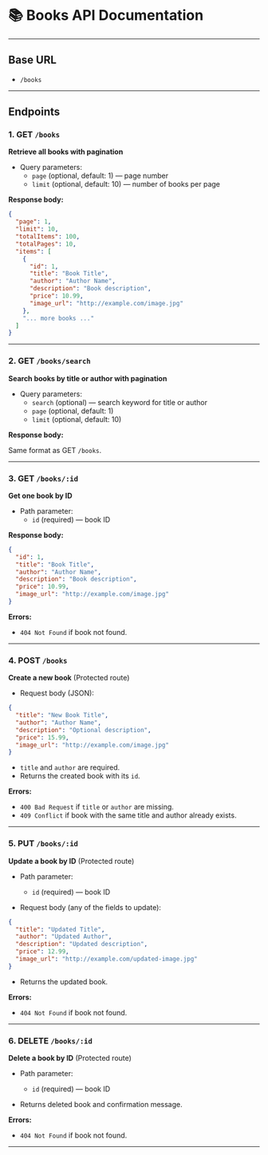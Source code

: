 
# 📚 Books API Documentation

---

## Base URL

- `/books`

---

## Endpoints

### 1. GET `/books`

**Retrieve all books with pagination**

- Query parameters:
  - `page` (optional, default: 1) — page number
  - `limit` (optional, default: 10) — number of books per page

**Response body:**

```json
{
  "page": 1,
  "limit": 10,
  "totalItems": 100,
  "totalPages": 10,
  "items": [
    {
      "id": 1,
      "title": "Book Title",
      "author": "Author Name",
      "description": "Book description",
      "price": 10.99,
      "image_url": "http://example.com/image.jpg"
    },
    "... more books ..."
  ]
}
```

---

### 2. GET `/books/search`

**Search books by title or author with pagination**

- Query parameters:
  - `search` (optional) — search keyword for title or author
  - `page` (optional, default: 1)
  - `limit` (optional, default: 10)

**Response body:**

Same format as GET `/books`.

---

### 3. GET `/books/:id`

**Get one book by ID**

- Path parameter:
  - `id` (required) — book ID

**Response body:**

```json
{
  "id": 1,
  "title": "Book Title",
  "author": "Author Name",
  "description": "Book description",
  "price": 10.99,
  "image_url": "http://example.com/image.jpg"
}
```

**Errors:**

- `404 Not Found` if book not found.

---

### 4. POST `/books`

**Create a new book** (Protected route)

- Request body (JSON):

```json
{
  "title": "New Book Title",
  "author": "Author Name",
  "description": "Optional description",
  "price": 15.99,
  "image_url": "http://example.com/image.jpg"
}
```

- `title` and `author` are required.
- Returns the created book with its `id`.

**Errors:**

- `400 Bad Request` if `title` or `author` are missing.
- `409 Conflict` if book with the same title and author already exists.

---

### 5. PUT `/books/:id`

**Update a book by ID** (Protected route)

- Path parameter:
  - `id` (required) — book ID

- Request body (any of the fields to update):

```json
{
  "title": "Updated Title",
  "author": "Updated Author",
  "description": "Updated description",
  "price": 12.99,
  "image_url": "http://example.com/updated-image.jpg"
}
```

- Returns the updated book.

**Errors:**

- `404 Not Found` if book not found.

---

### 6. DELETE `/books/:id`

**Delete a book by ID** (Protected route)

- Path parameter:
  - `id` (required) — book ID

- Returns deleted book and confirmation message.

**Errors:**

- `404 Not Found` if book not found.

---
